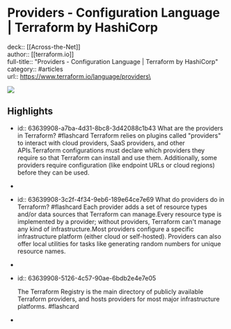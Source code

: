 # Providers - Configuration Language | Terraform by HashiCorp

deck:: [[Across-the-Net]]\
author:: [[terraform.io]]\
full-title:: "Providers - Configuration Language | Terraform by HashiCorp"\
category:: #articles\
url:: https://www.terraform.io/language/providers\

![](https://readwise-assets.s3.amazonaws.com/static/images/article4.6bc1851654a0.png)
## Highlights
- id:: 63639908-a7ba-4d31-8bc8-3d42088c1b43
   What are the providers in Terraform? #flashcard 
    Terraform relies on plugins called "providers" to interact with cloud providers,
     SaaS providers, and other APIs.Terraform configurations must declare which providers they require so that
     Terraform can install and use them. Additionally, some providers require
     configuration (like endpoint URLs or cloud regions) before they can be used.
-
- id:: 63639908-3c2f-4f34-9eb6-189e64ce7e69
   What do providers do in Terraform? #flashcard 
    Each provider adds a set of resource types
     and/or data sources that Terraform can
     manage.Every resource type is implemented by a provider; without providers, Terraform
     can't manage any kind of infrastructure.Most providers configure a specific infrastructure platform (either cloud or
     self-hosted). Providers can also offer local utilities for tasks like
     generating random numbers for unique resource names.
-
- id:: 63639908-5126-4c57-90ae-6bdb2e4e7e05
  
  The Terraform Registry
     is the main directory of publicly available Terraform providers, and hosts
     providers for most major infrastructure platforms. #flashcard
-